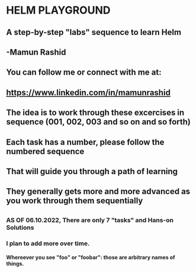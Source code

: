 #
#   HELM PLAYGROUND 
##      A step-by-step "labs" sequence to learn Helm
##
##
##              -Mamun Rashid
##
## You can follow me or connect with me at:
##      https://www.linkedin.com/in/mamunrashid
##
##
## The idea is to work through these excercises in sequence  (001, 002, 003 and so on and so forth)
##
## Each task has a number, please follow the numbered sequence 
##
## That will guide you through a path of learning
##
##
## They generally gets more and more advanced as you work through them sequentially
##

###
### AS OF 06.10.2022, There are  only 7 "tasks" and Hans-on Solutions
###   I plan to add more over time.

####
#### Whereever you see "foo" or "foobar": those are arbitrary names of things.
####

